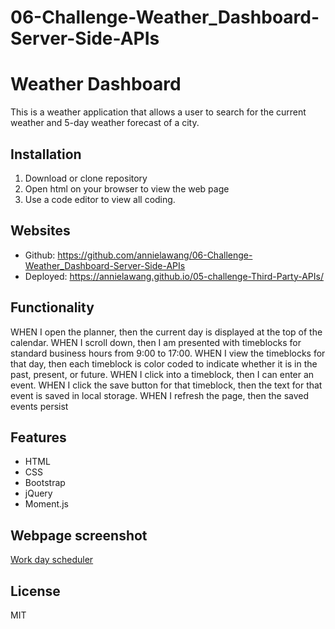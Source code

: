 # 06-Challenge-Weather_Dashboard-Server-Side-APIs

# Weather Dashboard
This is a weather application that allows a user to search for the current weather and 5-day weather forecast of a city.

## Installation
1. Download or clone repository
2. Open html on your browser to view the web page
3. Use a code editor to view all coding.

## Websites
* Github: https://github.com/annielawang/06-Challenge-Weather_Dashboard-Server-Side-APIs
* Deployed: https://annielawang.github.io/05-challenge-Third-Party-APIs/

## Functionality
WHEN I open the planner, then the current day is displayed at the top of the calendar.
WHEN I scroll down, then I am presented with timeblocks for standard business hours from 9:00 to 17:00.
WHEN I view the timeblocks for that day, then each timeblock is color coded to indicate whether it is in the past, present, or future.
WHEN I click into a timeblock, then I can enter an event.
WHEN I click the save button for that timeblock, then the text for that event is saved in local storage.
WHEN I refresh the page, then the saved events persist
  
## Features
* HTML
* CSS
* Bootstrap
* jQuery
* Moment.js
  
## Webpage screenshot
[Work day scheduler](./Assets/screenshot.png)

## License
MIT
